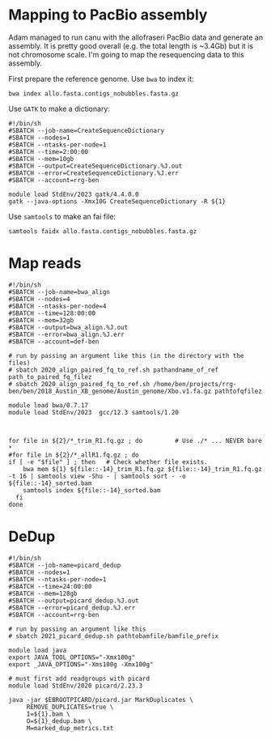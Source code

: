 # Mapping to PacBio assembly

Adam managed to run canu with the allofraseri PacBio data and generate an assembly. It is pretty good overall (e.g. the total length is ~3.4Gb) but it is not chromosome scale. I'm going to map the resequencing data to this assembly.

First prepare the reference genome. Use `bwa` to index it:
```
bwa index allo.fasta.contigs_nobubbles.fasta.gz
```
Use `GATK` to make a dictionary:
```
#!/bin/sh
#SBATCH --job-name=CreateSequenceDictionary
#SBATCH --nodes=1
#SBATCH --ntasks-per-node=1
#SBATCH --time=2:00:00
#SBATCH --mem=10gb
#SBATCH --output=CreateSequenceDictionary.%J.out
#SBATCH --error=CreateSequenceDictionary.%J.err
#SBATCH --account=rrg-ben

module load StdEnv/2023 gatk/4.4.0.0
gatk --java-options -Xmx10G CreateSequenceDictionary -R ${1}
```
Use `samtools` to make an fai file:
```
samtools faidx allo.fasta.contigs_nobubbles.fasta.gz
```
# Map reads
```
#!/bin/sh
#SBATCH --job-name=bwa_align
#SBATCH --nodes=4
#SBATCH --ntasks-per-node=4
#SBATCH --time=128:00:00
#SBATCH --mem=32gb
#SBATCH --output=bwa_align.%J.out
#SBATCH --error=bwa_align.%J.err
#SBATCH --account=def-ben

# run by passing an argument like this (in the directory with the files)
# sbatch 2020_align_paired_fq_to_ref.sh pathandname_of_ref path_to_paired_fq_filez
# sbatch 2020_align_paired_fq_to_ref.sh /home/ben/projects/rrg-ben/ben/2018_Austin_XB_genome/Austin_genome/Xbo.v1.fa.gz pathtofqfilez

module load bwa/0.7.17
module load StdEnv/2023  gcc/12.3 samtools/1.20



for file in ${2}/*_trim_R1.fq.gz ; do         # Use ./* ... NEVER bare *    
#for file in ${2}/*_allR1.fq.gz ; do
if [ -e "$file" ] ; then   # Check whether file exists.
	bwa mem ${1} ${file::-14}_trim_R1.fq.gz ${file::-14}_trim_R1.fq.gz -t 16 | samtools view -Shu - | samtools sort - -o ${file::-14}_sorted.bam
	samtools index ${file::-14}_sorted.bam
  fi
done
```

# DeDup
```
#!/bin/sh
#SBATCH --job-name=picard_dedup
#SBATCH --nodes=1
#SBATCH --ntasks-per-node=1
#SBATCH --time=24:00:00
#SBATCH --mem=128gb
#SBATCH --output=picard_dedup.%J.out
#SBATCH --error=picard_dedup.%J.err
#SBATCH --account=rrg-ben

# run by passing an argument like this
# sbatch 2021_picard_dedup.sh pathtobamfile/bamfile_prefix

module load java
export JAVA_TOOL_OPTIONS="-Xmx100g"
export _JAVA_OPTIONS="-Xms100g -Xmx100g"

# must first add readgroups with picard
module load StdEnv/2020 picard/2.23.3

java -jar $EBROOTPICARD/picard.jar MarkDuplicates \
     REMOVE_DUPLICATES=true \
     I=${1}.bam \
     O=${1}_dedup.bam \
     M=marked_dup_metrics.txt
```

